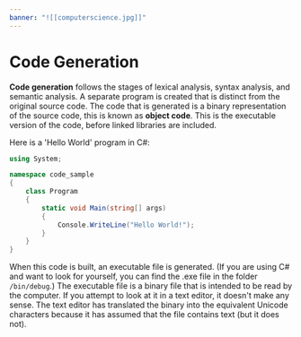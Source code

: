 ```yaml
---
banner: "![[computerscience.jpg]]"
---
```

# Code Generation 

**Code generation** follows the stages of lexical analysis, syntax analysis, and semantic analysis. A separate program is created that is distinct from the original source code. The code that is generated is a binary representation of the source code, this is known as **object code**. This is the executable version of the code, before linked libraries are included.

Here is a 'Hello World' program in C#:

```csharp
using System;

namespace code_sample
{
    class Program
    {
        static void Main(string[] args)
        {
            Console.WriteLine("Hello World!");
        }
    }
}
```

When this code is built, an executable file is generated. (If you are using C# and want to look for yourself, you can find the .exe file in the folder `/bin/debug`.) The executable file is a binary file that is intended to be read by the computer. If you attempt to look at it in a text editor, it doesn't make any sense. The text editor has translated the binary into the equivalent Unicode characters because it has assumed that the file contains text (but it does not).